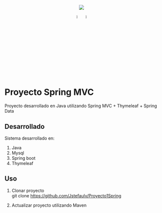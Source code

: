 <p align="center"><img src="http://www.formadoresit.es/wp-content/uploads/2018/07/spring_mvc_.png"></p>
<p align="center">
	<a href="https://spring.io/projects/spring-boot"><img src="https://cleventy.com/wp-content/uploads/2020/05/spring-boot.png" width="5%"></a>
		<a href="https://www.thymeleaf.org/"><img src="https://cleventy.com/wp-content/uploads/2020/05/thymeleaf.jpg" width="5%"></a>
</p>

# Proyecto Spring MVC
Proyecto desarrollado en Java utilizando Spring MVC + Thymeleaf + Spring Data

## Desarrollado 
Sistema desarrollado en: <br/>
1. Java <br/>
2. Mysql <br/>
3. Spring boot
4. Thymeleaf

## Uso
1. Clonar proyecto <br/>
git clone https://github.com/Jstefaulv/Proyecto1Spring <br/>

2. Actualizar proyecto utilizando Maven